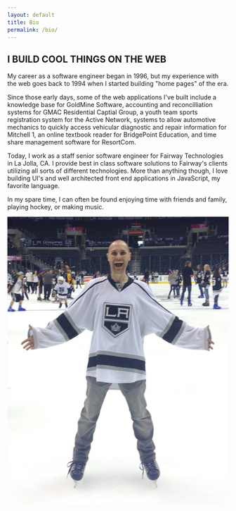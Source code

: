 ```yaml
---
layout: default
title: Bio
permalink: /bio/
---
```

<h2>I BUILD COOL THINGS <span class="responsive-line-break">ON THE WEB</span></h2>

My career as a software engineer began in 1996, but my experience with the web goes back to 1994 when I started building "home pages" of the era.

Since those early days, some of the web applications I've built include a knowledge base for GoldMine Software, accounting and reconcilliation systems for GMAC Residential Captial Group, a youth team sports registration system for the Active Network, systems to allow automotive mechanics to quickly access vehicular diagnostic and repair information for Mitchell 1, an online textbook reader for BridgePoint Education, and time share management software for ResortCom.

Today, I work as a staff senior software engineer for Fairway Technologies in La Jolla, CA. I provide best in class software solutions to Fairway's clients utilizing all sorts of different technologies. More than anything though, I love building UI's and well architected front end applications in JavaScript, my favorite language.

In my spare time, I can often be found enjoying time with friends and family, playing hockey, or making music.

<div class="me">
  <img src="/images/me.jpg" />
</div>
